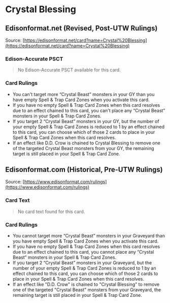# Crystal Blessing

## Edisonformat.net (Revised, Post-UTW Rulings)

Source: [https://edisonformat.net/card?name=Crystal%20Blessing](https://edisonformat.net/card?name=Crystal%20Blessing)

### Edison-Accurate PSCT

> No Edison-Accurate PSCT available for this card.

### Card Rulings

*   You can't target more “Crystal Beast” monsters in your GY than you have empty Spell & Trap Card Zones when you activate this card.
*   If you have no empty Spell & Trap Card Zones when this card resolves due to an effect chained to this card, you can't place any “Crystal Beast” monsters in your Spell & Trap Card Zones.
*   If you target 2 “Crystal Beast” monsters in your GY, but the number of your empty Spell & Trap Card Zones is reduced to 1 by an effect chained to this card, you can choose which of those 2 cards to place in your Spell & Trap Card Zones when this card resolves.
*   If an effect like D.D. Crow is chained to Crystal Blessing to remove one of the targeted Crystal Beast monsters from your GY, the remaining target is still placed in your Spell & Trap Card Zone.


## Edisonformat.com (Historical, Pre-UTW Rulings)

Source: [https://www.edisonformat.com/rulings](https://www.edisonformat.com/rulings)

### Card Text

> No card text found for this card.

### Card Rulings

*   You cannot target more “Crystal Beast” monsters in your Graveyard than you have empty Spell & Trap Card Zones when you activate this card.
*   If you have no empty Spell & Trap Card Zones when this card resolves due to an effect chained to this card, you cannot place any “Crystal Beast” monsters in your Spell & Trap Card Zones.
*   If you target 2 “Crystal Beast” monsters in your Graveyard, but the number of your empty Spell & Trap Card Zones is reduced to 1 by an effect chained to this card, you can choose which of those 2 cards to place in your Spell & Trap Card Zones when this card resolves.
*   If an effect like "D.D. Crow" is chained to "Crystal Blessing" to remove one of the targeted "Crystal Beast" monsters from your Graveyard, the remaining target is still placed in your Spell & Trap Card Zone.


